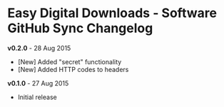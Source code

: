 # Easy Digital Downloads - Software GitHub Sync Changelog

**v0.2.0** - 28 Aug 2015

* [New] Added "secret" functionality
* [New] Added HTTP codes to headers

**v0.1.0** - 27 Aug 2015

* Initial release